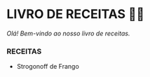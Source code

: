 # LIVRO DE RECEITAS  :cook:


_Olá! Bem-vindo ao nosso livro de receitas._

### RECEITAS

- Strogonoff de Frango 
